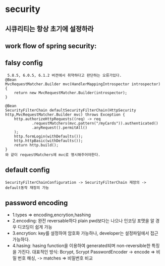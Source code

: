 # security
## 시큐리티는 항상 초기에 설정하라
## work flow of spring security:
## falsy config
     5.8.5, 6.0.5, 6.1.2 버젼에서 취약하다고 판단하는 오류가있다.
    @Bean
    MvcRequestMatcher.Builder mvc(HandlerMappingIntrospector introspector) {
        return new MvcRequestMatcher.Builder(introspector);
    }

    @Bean
    SecurityFilterChain defaultSecurityFilterChain(HttpSecurity http,MvcRequestMatcher.Builder mvc) throws Exception {
        http.authorizeHttpRequests((req) -> req
                .requestMatchers(mvc.pattern("/myCards")).authenticated()
                .anyRequest().permitAll()
        );
        http.formLogin(withDefaults());
        http.httpBasic(withDefaults());
        return http.build();
    }
    와 같이 requestMatchers에 mvc로 명시해주어야한다.
## default config
    SecurityFilterChainConfiguration -> SecurityFilterChain 재정의 -> default동작 재정의 가능
## password encoding
- 1.types => encoding,encrytion,hashing
- 2.encoding: 완전 reversable하다 plain pwd보다는 나으나 인코딩 포맷을 알 경우 디코딩이 쉽게 가능
- 3.encrytion: key를 설정하여 암호화 가능하나, developer는 설정파일에서 접근 가능하다.
- 4.hasing: hasing function을 이용하여 generated되며 non-reversible한 특징을 가진다.
  대표적인 방식: Bcrypt, Scrypt
  PasswordEncoder -> encode => 비밀 번호 해싱, 
    -> matches => 비밀번호 비교 
